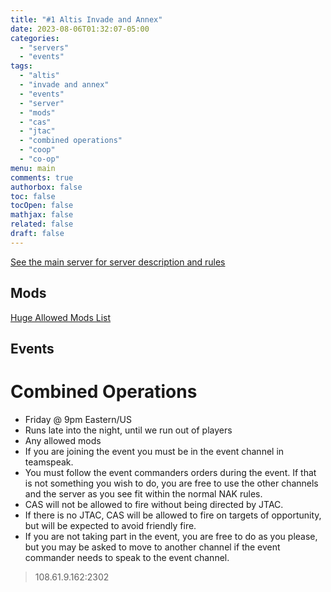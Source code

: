 ```yaml
---
title: "#1 Altis Invade and Annex"
date: 2023-08-06T01:32:07-05:00
categories:
  - "servers"
  - "events"
tags:
  - "altis"
  - "invade and annex"
  - "events"
  - "server"
  - "mods"
  - "cas"
  - "jtac"
  - "combined operations"
  - "coop"
  - "co-op"
menu: main
comments: true
authorbox: false
toc: false
tocOpen: false
mathjax: false
related: false
draft: false
---
```

[See the main server for server description and rules](https://www.naksquad.net/servers/ourservers/)
<!-- more -->
## Mods

[Huge Allowed Mods List](https://www.naksquad.net/mods/approved-mods/)

## Events

# Combined Operations
- Friday @ 9pm Eastern/US
- Runs late into the night, until we run out of players 
- Any allowed mods
- If you are joining the event you must be in the event channel in teamspeak.
- You must follow the event commanders orders during the event. If that is not something you wish to do, you are free to use the other channels and the server as you see fit within the normal NAK rules.
- CAS will not be allowed to fire without being directed by JTAC.
- If there is no JTAC, CAS will be allowed to fire on targets of opportunity, but will be expected to avoid friendly fire.
- If you are not taking part in the event, you are free to do as you please, but you may be asked to move to another channel if the event commander needs to speak to the event channel.

> 108.61.9.162:2302

